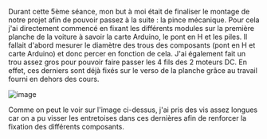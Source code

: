 Durant cette 5ème séance, mon but à moi était de finaliser le montage de notre projet afin de pouvoir passez à la suite : la pince mécanique. Pour cela j'ai directement commencé en fixant les différents modules sur la première planche de la voiture à savoir la carte Arduino, le pont en H et les piles. Il fallait d'abord mesurer le diamètre des trous des composants (pont en H et carte Arduino) et donc percer en fonction de cela. J'ai également fait un trou assez gros pour pouvoir faire passer les 4 fils des 2 moteurs DC. En effet, ces derniers sont déjà fixés sur le verso de la planche grâce au travail fourni en dehors des cours.

![image](https://github.com/hbtounes/projet-Arduino-Bentounes-Cayla/assets/134288995/e528a974-2bd7-425f-beb2-0e7cbeb76f2c)

Comme on peut le voir sur l'image ci-dessus, j'ai pris des vis assez longues car on a pu visser les entretoises dans ces dernières afin de renforcer la fixation des différents composants. 

